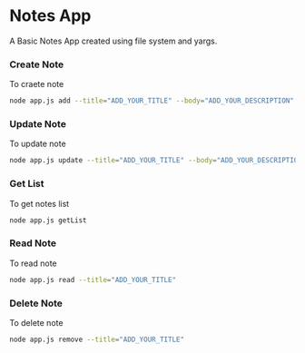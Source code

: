 # Notes App
A Basic Notes App created using file system  and yargs.

### Create Note
To craete note<br/>
```sh
node app.js add --title="ADD_YOUR_TITLE" --body="ADD_YOUR_DESCRIPTION"
```
### Update Note
To update note<br/>
```sh
node app.js update --title="ADD_YOUR_TITLE" --body="ADD_YOUR_DESCRIPTION"
```
### Get List
To get notes list<br/>
```sh
node app.js getList
```
### Read Note
To read note<br/>
```sh
node app.js read --title="ADD_YOUR_TITLE"
```
### Delete Note
To delete note<br/>
```sh
node app.js remove --title="ADD_YOUR_TITLE"
```
